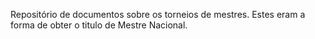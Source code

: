 Repositório de documentos sobre os torneios de mestres.
Estes eram a forma de obter o titulo de Mestre Nacional.
